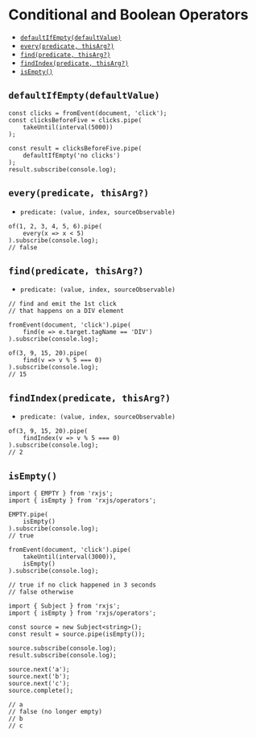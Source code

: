 # Conditional and Boolean Operators

* [`defaultIfEmpty(defaultValue)`](#defaultifemptydefaultvalue)
* [`every(predicate, thisArg?)`](#everypredicate-thisarg)
* [`find(predicate, thisArg?)`](#findpredicate-thisarg)
* [`findIndex(predicate, thisArg?)`](#findindexpredicate-thisarg)
* [`isEmpty()`](#isempty)

## `defaultIfEmpty(defaultValue)`

```
const clicks = fromEvent(document, 'click');
const clicksBeforeFive = clicks.pipe(
	takeUntil(interval(5000))
);

const result = clicksBeforeFive.pipe(
	defaultIfEmpty('no clicks')
);
result.subscribe(console.log);
```

## `every(predicate, thisArg?)`

* `predicate: (value, index, sourceObservable)`

```
of(1, 2, 3, 4, 5, 6).pipe(
	every(x => x < 5)
).subscribe(console.log);
// false
```

## `find(predicate, thisArg?)`

* `predicate: (value, index, sourceObservable)`

```
// find and emit the 1st click
// that happens on a DIV element

fromEvent(document, 'click').pipe(
	find(e => e.target.tagName == 'DIV')
).subscribe(console.log);
```

```
of(3, 9, 15, 20).pipe(
	find(v => v % 5 === 0)
).subscribe(console.log);
// 15
```

## `findIndex(predicate, thisArg?)`

* `predicate: (value, index, sourceObservable)`

```
of(3, 9, 15, 20).pipe(
	findIndex(v => v % 5 === 0)
).subscribe(console.log);
// 2
```

## `isEmpty()`

```
import { EMPTY } from 'rxjs';
import { isEmpty } from 'rxjs/operators';

EMPTY.pipe(
	isEmpty()
).subscribe(console.log);
// true
```

```
fromEvent(document, 'click').pipe(
	takeUntil(interval(3000)),
	isEmpty()
).subscribe(console.log);

// true if no click happened in 3 seconds
// false otherwise
```

```
import { Subject } from 'rxjs';
import { isEmpty } from 'rxjs/operators';

const source = new Subject<string>();
const result = source.pipe(isEmpty());

source.subscribe(console.log);
result.subscribe(console.log);

source.next('a');
source.next('b');
source.next('c');
source.complete();

// a
// false (no longer empty)
// b
// c
```